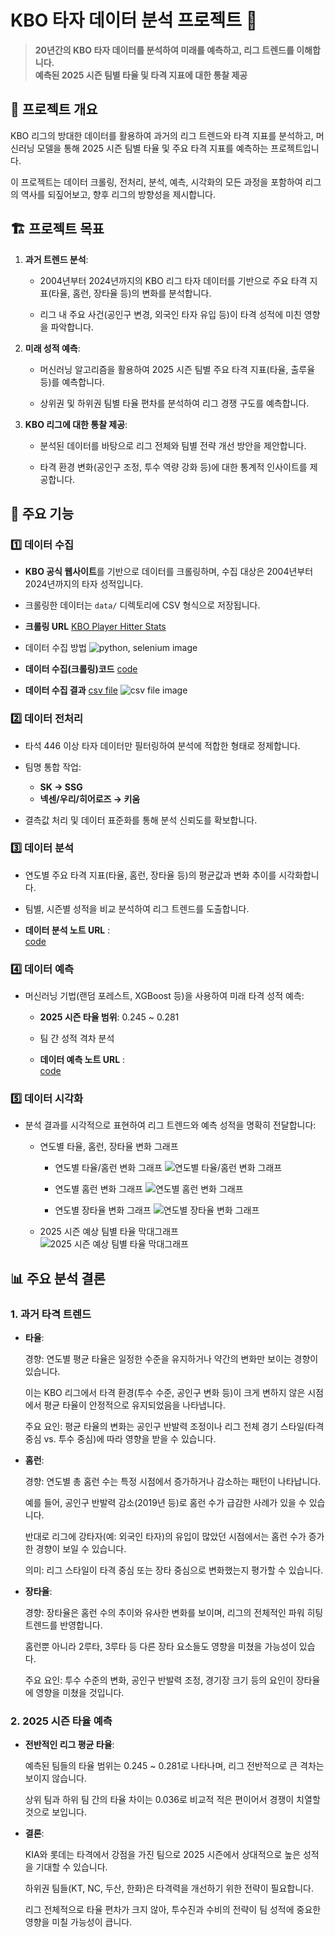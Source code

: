 # KBO 타자 데이터 분석 프로젝트 🎯

> **20년간의 KBO 타자 데이터를 분석하여 미래를 예측하고, 리그 트렌드를 이해합니다.**  
> **예측된 2025 시즌 팀별 타율 및 타격 지표에 대한 통찰 제공**

## 📂 프로젝트 개요

KBO 리그의 방대한 데이터를 활용하여 과거의 리그 트렌드와 타격 지표를 분석하고, 머신러닝 모델을 통해 2025 시즌 팀별 타율 및 주요 타격 지표를 예측하는 프로젝트입니다.  

이 프로젝트는 데이터 크롤링, 전처리, 분석, 예측, 시각화의 모든 과정을 포함하여 리그의 역사를 되짚어보고, 향후 리그의 방향성을 제시합니다.

## 🏗 프로젝트 목표

1. **과거 트렌드 분석**:  
   - 2004년부터 2024년까지의 KBO 리그 타자 데이터를 기반으로 주요 타격 지표(타율, 홈런, 장타율 등)의 변화를 분석합니다.

   - 리그 내 주요 사건(공인구 변경, 외국인 타자 유입 등)이 타격 성적에 미친 영향을 파악합니다.

2. **미래 성적 예측**:  
   - 머신러닝 알고리즘을 활용하여 2025 시즌 팀별 주요 타격 지표(타율, 출루율 등)를 예측합니다.

   - 상위권 및 하위권 팀별 타율 편차를 분석하여 리그 경쟁 구도를 예측합니다.

3. **KBO 리그에 대한 통찰 제공**:  
   - 분석된 데이터를 바탕으로 리그 전체와 팀별 전략 개선 방안을 제안합니다.

   - 타격 환경 변화(공인구 조정, 투수 역량 강화 등)에 대한 통계적 인사이트를 제공합니다.

## 🚀 주요 기능

### 1️⃣ 데이터 수집
- **KBO 공식 웹사이트**를 기반으로 데이터를 크롤링하며, 수집 대상은 2004년부터 2024년까지의 타자 성적입니다.

- 크롤링한 데이터는 `data/` 디렉토리에 CSV 형식으로 저장됩니다.
- **크롤링 URL**
  [KBO Player Hitter Stats](https://www.koreabaseball.com/Record/Player/HitterBasic/Basic1.aspx?sort=HRA_RT)
- 데이터 수집 방법
  ![python, selenium image](https://github.com/vinyl-nyl/KBO_Batter_Project/blob/main/images/image.png?raw=true)
- **데이터 수집(크롤링)코드**
  [code](https://github.com/vinyl-nyl/KBO_Batter_Project/blob/main/Data_Collection_Refinement/KBO_Hitter_data_crawling.py)
- **데이터 수집 결과**
  [csv file](https://github.com/vinyl-nyl/KBO_Batter_Project/blob/main/Data_Collection_Refinement/kbo_Hitter_data.csv)
  ![csv file image](https://github.com/vinyl-nyl/KBO_Batter_Project/blob/main/images/image-2.png?raw=true)

### 2️⃣ 데이터 전처리
- 타석 446 이상 타자 데이터만 필터링하여 분석에 적합한 형태로 정제합니다.

- 팀명 통합 작업:
  - **SK → SSG**
  - **넥센/우리/히어로즈 → 키움**
- 결측값 처리 및 데이터 표준화를 통해 분석 신뢰도를 확보합니다.

### 3️⃣ 데이터 분석
- 연도별 주요 타격 지표(타율, 홈런, 장타율 등)의 평균값과 변화 추이를 시각화합니다.

- 팀별, 시즌별 성적을 비교 분석하여 리그 트렌드를 도출합니다.
- **데이터 분석 노트 URL** :  
  [code](https://github.com/vinyl-nyl/KBO_Batter_Project/blob/main/Data_Prediction_Analysis_Visualization/KBO_Hitter_Analysis_Trend.ipynb)

### 4️⃣ 데이터 예측
- 머신러닝 기법(랜덤 포레스트, XGBoost 등)을 사용하여 미래 타격 성적 예측:

  - **2025 시즌 타율 범위**: 0.245 ~ 0.281

  - 팀 간 성적 격차 분석

  - **데이터 예측 노트 URL** :  
  [code](https://github.com/vinyl-nyl/KBO_Batter_Project/blob/main/Data_Prediction_Analysis_Visualization/batting_average_prediction.ipynb)

### 5️⃣ 데이터 시각화
- 분석 결과를 시각적으로 표현하여 리그 트렌드와 예측 성적을 명확히 전달합니다:

  - 연도별 타율, 홈런, 장타율 변화 그래프
    - 연도별 타율/홈런 변화 그래프
    ![연도별 타율/홈런 변화 그래프](https://github.com/vinyl-nyl/KBO_Batter_Project/blob/main/images/image-3.png?raw=true)

    - 연도별 홈런 변화 그래프
    ![연도별 홈런 변화 그래프](https://github.com/vinyl-nyl/KBO_Batter_Project/blob/main/images/image-4.png?raw=true)

    - 연도별 장타율 변화 그래프
    ![연도별 장타율 변화 그래프](https://github.com/vinyl-nyl/KBO_Batter_Project/blob/main/images/image-5.png?raw=true)

  - 2025 시즌 예상 팀별 타율 막대그래프
  ![2025 시즌 예상 팀별 타율 막대그래프](https://github.com/vinyl-nyl/KBO_Batter_Project/blob/main/images/image-6.png?raw=true)

## 📊 주요 분석 결론

### 1. 과거 타격 트렌드
- **타율**:  

  경향: 연도별 평균 타율은 일정한 수준을 유지하거나 약간의 변화만 보이는 경향이 있습니다.

  이는 KBO 리그에서 타격 환경(투수 수준, 공인구 변화 등)이 크게 변하지 않은 시점에서 평균 타율이 안정적으로 유지되었음을 나타냅니다.

  주요 요인: 평균 타율의 변화는 공인구 반발력 조정이나 리그 전체 경기 스타일(타격 중심 vs. 투수 중심)에 따라 영향을 받을 수 있습니다.
  

- **홈런**:  

  경향: 연도별 총 홈런 수는 특정 시점에서 증가하거나 감소하는 패턴이 나타납니다.

  예를 들어, 공인구 반발력 감소(2019년 등)로 홈런 수가 급감한 사례가 있을 수 있습니다.

  반대로 리그에 강타자(예: 외국인 타자)의 유입이 많았던 시점에서는 홈런 수가 증가한 경향이 보일 수 있습니다.

  의미: 리그 스타일이 타격 중심 또는 장타 중심으로 변화했는지 평가할 수 있습니다.

- **장타율**:  

  경향: 장타율은 홈런 수의 추이와 유사한 변화를 보이며, 리그의 전체적인 파워 히팅 트렌드를 반영합니다.

  홈런뿐 아니라 2루타, 3루타 등 다른 장타 요소들도 영향을 미쳤을 가능성이 있습다.

  주요 요인: 투수 수준의 변화, 공인구 반발력 조정, 경기장 크기 등의 요인이 장타율에 영향을 미쳤을 것입니다.

### 2. 2025 시즌 타율 예측
- **전반적인 리그 평균 타율**:  

  예측된 팀들의 타율 범위는 0.245 ~ 0.281로 나타나며, 리그 전반적으로 큰 격차는 보이지 않습니다.

  상위 팀과 하위 팀 간의 타율 차이는 0.036로 비교적 적은 편이어서 경쟁이 치열할 것으로 보입니다.

- **결론**:  

  KIA와 롯데는 타격에서 강점을 가진 팀으로 2025 시즌에서 상대적으로 높은 성적을 기대할 수 있습니다.

  하위권 팀들(KT, NC, 두산, 한화)은 타격력을 개선하기 위한 전략이 필요합니다.

  리그 전체적으로 타율 편차가 크지 않아, 투수진과 수비의 전략이 팀 성적에 중요한 영향을 미칠 가능성이 큽니다.
